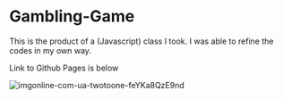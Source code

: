 # Gambling-Game
This is the product of a (Javascript) class I took. I was able to refine the codes in my own way.

Link to Github Pages is below 


![imgonline-com-ua-twotoone-feYKa8QzE9nd](https://user-images.githubusercontent.com/103696869/189381035-422f0bd5-03c4-4b2c-a346-103613c5f7f4.jpg)
